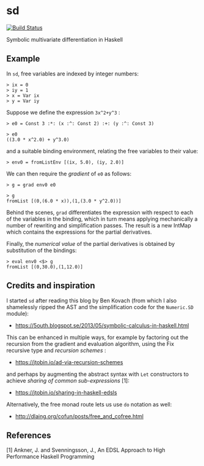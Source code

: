 # sd

[![Build Status](https://travis-ci.org/ocramz/sd.png)](https://travis-ci.org/ocramz/sd)

Symbolic multivariate differentiation in Haskell


## Example

In `sd`, free variables are indexed by integer numbers:

    > ix = 0
    > iy = 1
    > x = Var ix
    > y = Var iy

Suppose we define the expression `3x^2+y^3` :

    > e0 = Const 3 :*: (x :^: Const 2) :+: (y :^: Const 3)
    
    > e0
    ((3.0 * x^2.0) + y^3.0)
    
and a suitable binding environment, relating the free variables to their value:

    > env0 = fromListEnv [(ix, 5.0), (iy, 2.0)]

We can then require the _gradient_ of `e0` as follows:

    > g = grad env0 e0

    > g 
    fromList [(0,(6.0 * x)),(1,(3.0 * y^2.0))]

Behind the scenes, `grad` differentiates the expression with respect to each of the variables in the binding, which in turn means applying mechanically a number of rewriting and simplification passes. The result is a new IntMap which contains the expressions for the partial derivatives.

Finally, the _numerical value_ of the partial derivatives is obtained by substitution of the bindings:

    > eval env0 <$> g
    fromList [(0,30.0),(1,12.0)]


## Credits and inspiration

I started `sd` after reading this blog by Ben Kovach (from which I also shamelessly ripped the AST and the simplification code for the `Numeric.SD` module):

* https://5outh.blogspot.se/2013/05/symbolic-calculus-in-haskell.html

This can be enhanced in multiple ways, for example by factoring out the recursion from the gradient and evaluation algorithm, using the Fix recursive type and _recursion schemes_ :

* https://jtobin.io/ad-via-recursion-schemes

and perhaps by augmenting the abstract syntax with `Let` constructors to achieve _sharing of common sub-expressions_ [1]:

* https://jtobin.io/sharing-in-haskell-edsls

Alternatively, the free monad route lets us use `do` notation as well:

* http://dlaing.org/cofun/posts/free_and_cofree.html


## References

[1] Ankner, J. and Svenningsson, J., An EDSL Approach to High Performance Haskell Programming
